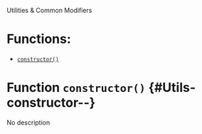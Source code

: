 Utilities & Common Modifiers

# Functions:
- [`constructor()`](#Utils-constructor--)


# Function `constructor()` {#Utils-constructor--}
No description

